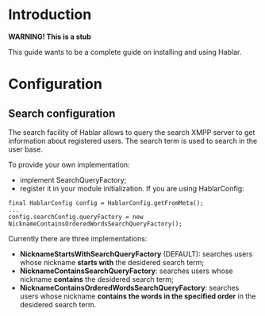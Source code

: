 # Introduction #

**WARNING! This is a stub**

This guide wants to be a complete guide on installing and using Hablar.

# Configuration #

## Search configuration ##

The search facility of Hablar allows to query the search XMPP server to get information about registered users. The search term is used to search in the user base.

To provide your own implementation:

  * implement SearchQueryFactory;
  * register it in your module initialization. If you are using HablarConfig:

```
final HablarConfig config = HablarConfig.getFromMeta();
...
config.searchConfig.queryFactory = new NicknameContainsOrderedWordsSearchQueryFactory();
```

Currently there are three implementations:

  * **NicknameStartsWithSearchQueryFactory** (DEFAULT): searches users whose nickname **starts with** the desidered search term;
  * **NicknameContainsSearchQueryFactory**: searches users whose nickname **contains** the desidered search term;
  * **NicknameContainsOrderedWordsSearchQueryFactory**: searches users whose nickname **contains the words in the specified order** in the desidered search term.